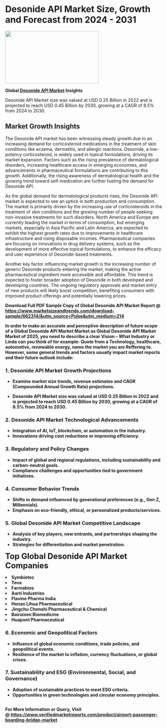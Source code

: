 <H1>Desonide API Market Size, Growth and Forecast from 2024 - 2031</H1><img class="aligncenter size-medium wp-image-584254" src="https://thirdeyenews.in/wp-content/uploads/2024/09/Global-Market-Research-300x168.jpeg" alt="" width="300" height="168" /><p><strong>Global&nbsp;<a href="https://www.marketsizeandtrends.com/download-sample/662314/&amp;utm_source=Pulse&amp;utm_medium=214">Desonide API Market</a> Insights</strong></p><p>Desonide API Market size was valued at USD 0.25 Billion in 2022 and is projected to reach USD 0.45 Billion by 2030, growing at a CAGR of 8.5% from 2024 to 2030.</p><p><h2>Market Growth Insights</h2> <p>The Desonide API market has been witnessing steady growth due to an increasing demand for corticosteroid medications in the treatment of skin conditions like eczema, dermatitis, and allergic reactions. Desonide, a low-potency corticosteroid, is widely used in topical formulations, driving its market expansion. Factors such as the rising prevalence of dermatological disorders, increasing healthcare access in emerging economies, and advancements in pharmaceutical formulations are contributing to this growth. Additionally, the rising awareness of dermatological health and the growing trend toward self-medication are further fueling the demand for Desonide API.</p> <p><strong></strong></p> <p>As the global demand for dermatological products rises, the Desonide API market is expected to see an uptick in both production and consumption. The market is primarily driven by the increasing use of corticosteroids in the treatment of skin conditions and the growing number of people seeking non-invasive treatments for such disorders. North America and Europe are currently leading the market in terms of consumption, but emerging markets, especially in Asia Pacific and Latin America, are expected to exhibit the highest growth rates due to improvements in healthcare infrastructure and rising disposable incomes. Pharmaceutical companies are focusing on innovations in drug delivery systems, such as the development of more effective topical formulations, to enhance the efficacy and user experience of Desonide-based treatments.</p> <p>Another key factor influencing market growth is the increasing number of generic Desonide products entering the market, making the active pharmaceutical ingredient more accessible and affordable. This trend is expected to foster broader adoption of Desonide in both developed and developing countries. The ongoing regulatory approvals and market entry of new products will likely boost competition, benefiting consumers with improved product offerings and potentially lowering prices.</p> <p><strong></p><p><span class=""><strong>Download Full PDF Sample Copy of Global Desonide API Market Report</strong> @ <a href="https://www.marketsizeandtrends.com/download-sample/662314/&amp;utm_source=Pulse&amp;utm_medium=214" target="_blank">https://www.marketsizeandtrends.com/download-sample/662314/&amp;utm_source=Pulse&amp;utm_medium=214</a></span></p><p>In order to make an accurate and perceptive description of future scope of a Global&nbsp;Desonide API Market Market as Global&nbsp;Desonide API Market Market of 2025, you need to describe a clear Vision &ndash; What Industry or Linda can you think of for example: Quote from a Technology, healthcare, automotive, renewable energy, name the market you are Reffering to. However, some general trends and factors usually impact market reports and their future outlook include:</p><h3>1.&nbsp;<strong>Desonide API Market Growth Projections</strong></h3><ul><li>Examine market size trends, revenue estimates and CAGR (Compounded Annual Growth Rate) projections.</li><li><p>Desonide API Market size was valued at USD 0.25 Billion in 2022 and is projected to reach USD 0.45 Billion by 2030, growing at a CAGR of 8.5% from 2024 to 2030.</p></li></ul><h3>2.&nbsp;<strong>Desonide API Market Technological Advancements</strong></h3><ul><li>Integration of AI, IoT, blockchain, or automation in the industry.</li><li>Innovations driving cost reductions or improving efficiency.</li></ul><h3>3.&nbsp;<strong>Regulatory and Policy Changes</strong></h3><ul><li>Impact of global and regional regulations, including sustainability and carbon-neutral goals.</li><li>Compliance challenges and opportunities tied to government initiatives.</li></ul><h3>4.&nbsp;<strong>Consumer Behavior Trends</strong></h3><ul><li>Shifts in demand influenced by generational preferences (e.g., Gen Z, Millennials).</li><li>Emphasis on eco-friendly, ethical, or personalized products/services.</li></ul><h3>5.&nbsp;<strong>Global Desonide API Market Competitive Landscape</strong></h3><ul><li>Analysis of key players, new entrants, and partnerships shaping the industry.</li><li>Strategies for differentiation and market penetration.</li></ul><p data-pm-slice="1 1 []"><span style="color: inherit; font-family: inherit; font-size: 25px;">Top Global Desonide API Market Companies</span></p><div class="" data-test-id=""><p><li>Symbiotec</li><li> Teva</li><li> Farmabios</li><li> Aarti Industries</li><li> Flavine Pharma India</li><li> Henan Lihua Pharmaceutical</li><li> Jingchu Chenshi Pharmaceutical & Chemical</li><li> Bairuisen Biomedicine</li><li> Huapont Pharmaceutical</li></p></div><h3>6.&nbsp;<strong>Economic and Geopolitical Factors</strong></h3><ul><li>Influence of global economic conditions, trade policies, and geopolitical events.</li><li>Resilience of the market to inflation, currency fluctuations, or global crises.</li></ul><h3>7.&nbsp;<strong>Sustainability and ESG (Environmental, Social, and Governance)</strong></h3><ul><li>Adoption of sustainable practices to meet ESG criteria.</li><li>Opportunities in green technologies and circular economy principles.</li></ul><h2><strong style="font-size: 14px;">For More Information or Query, Visit @&nbsp;</strong><a style="background-color: #ffffff; font-size: 14px;" href="https://www.marketsizeandtrends.com/report/desonide-api-market/" target="_blank">https://www.verifiedmarketreports.com/product/airport-passenger-boarding-bridge-market</a></h2>
